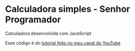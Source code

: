 # Calculadora simples - Senhor Programador

Calculadora desenvolvida com JavaScript

Esse código é do [tutorial feito no meu canal do YouTube](https://www.youtube.com/watch?v=30AWy90GMJc&t=2s&ab_channel=SenhorProgramador)
